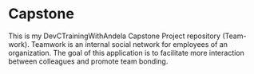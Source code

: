 # Capstone
This is my DevCTrainingWithAndela Capstone Project repository (Team-work). Teamwork is an internal social network for employees of an organization. The goal of this application is to facilitate more interaction between colleagues and promote team bonding.

